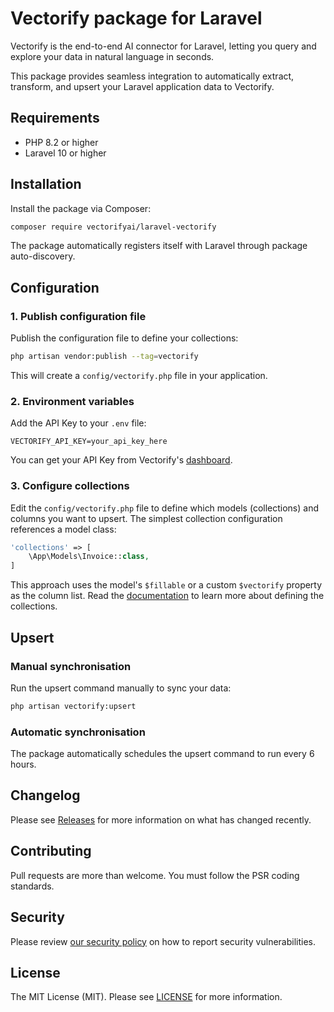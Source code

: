 # Vectorify package for Laravel

Vectorify is the end-to-end AI connector for Laravel, letting you query and explore your data in natural language in seconds.

This package provides seamless integration to automatically extract, transform, and upsert your Laravel application data to Vectorify.

## Requirements

- PHP 8.2 or higher
- Laravel 10 or higher

## Installation

Install the package via Composer:

```bash
composer require vectorifyai/laravel-vectorify
```

The package automatically registers itself with Laravel through package auto-discovery.

## Configuration

### 1. Publish configuration file

Publish the configuration file to define your collections:

```bash
php artisan vendor:publish --tag=vectorify
```

This will create a `config/vectorify.php` file in your application.

### 2. Environment variables

Add the API Key to your `.env` file:

```env
VECTORIFY_API_KEY=your_api_key_here
```

You can get your API Key from Vectorify's [dashboard](https://app.vectorify.ai).

### 3. Configure collections

Edit the `config/vectorify.php` file to define which models (collections) and columns you want to upsert. The simplest collection configuration references a model class:

```php
'collections' => [
    \App\Models\Invoice::class,
]
```

This approach uses the model's `$fillable` or a custom `$vectorify` property as the column list. Read the [documentation](https://docs.vectorify.ai/configuration) to learn more about defining the collections.

## Upsert

### Manual synchronisation

Run the upsert command manually to sync your data:

```bash
php artisan vectorify:upsert
```

### Automatic synchronisation

The package automatically schedules the upsert command to run every 6 hours.

## Changelog

Please see [Releases](../../releases) for more information on what has changed recently.

## Contributing

Pull requests are more than welcome. You must follow the PSR coding standards.

## Security

Please review [our security policy](https://github.com/vectorifyai/laravel-vectorify/security/policy) on how to report security vulnerabilities.

## License

The MIT License (MIT). Please see [LICENSE](LICENSE.md) for more information.
